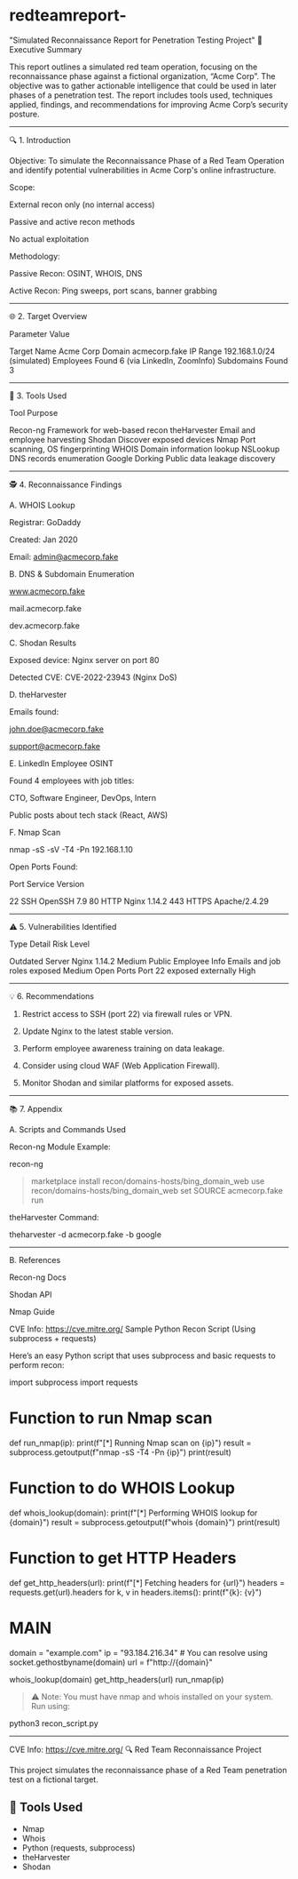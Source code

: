 # redteamreport-
"Simulated Reconnaissance Report for Penetration Testing Project" 
📝 Executive Summary

This report outlines a simulated red team operation, focusing on the reconnaissance phase against a fictional organization, “Acme Corp”. The objective was to gather actionable intelligence that could be used in later phases of a penetration test. The report includes tools used, techniques applied, findings, and recommendations for improving Acme Corp’s security posture.


---

🔍 1. Introduction

Objective:
To simulate the Reconnaissance Phase of a Red Team Operation and identify potential vulnerabilities in Acme Corp's online infrastructure.

Scope:

External recon only (no internal access)

Passive and active recon methods

No actual exploitation


Methodology:

Passive Recon: OSINT, WHOIS, DNS

Active Recon: Ping sweeps, port scans, banner grabbing



---

🌐 2. Target Overview

Parameter	Value

Target Name	Acme Corp
Domain	acmecorp.fake
IP Range	192.168.1.0/24 (simulated)
Employees Found	6 (via LinkedIn, ZoomInfo)
Subdomains Found	3



---

🧰 3. Tools Used

Tool	Purpose

Recon-ng	Framework for web-based recon
theHarvester	Email and employee harvesting
Shodan	Discover exposed devices
Nmap	Port scanning, OS fingerprinting
WHOIS	Domain information lookup
NSLookup	DNS records enumeration
Google Dorking	Public data leakage discovery



---

🕵 4. Reconnaissance Findings

A. WHOIS Lookup

Registrar: GoDaddy

Created: Jan 2020

Email: admin@acmecorp.fake


B. DNS & Subdomain Enumeration

www.acmecorp.fake

mail.acmecorp.fake

dev.acmecorp.fake


C. Shodan Results

Exposed device: Nginx server on port 80

Detected CVE: CVE-2022-23943 (Nginx DoS)


D. theHarvester

Emails found:

john.doe@acmecorp.fake

support@acmecorp.fake



E. LinkedIn Employee OSINT

Found 4 employees with job titles:

CTO, Software Engineer, DevOps, Intern


Public posts about tech stack (React, AWS)


F. Nmap Scan

nmap -sS -sV -T4 -Pn 192.168.1.10

Open Ports Found:

Port	Service	Version

22	SSH	OpenSSH 7.9
80	HTTP	Nginx 1.14.2
443	HTTPS	Apache/2.4.29



---

⚠ 5. Vulnerabilities Identified

Type	Detail	Risk Level

Outdated Server	Nginx 1.14.2	Medium
Public Employee Info	Emails and job roles exposed	Medium
Open Ports	Port 22 exposed externally	High



---

💡 6. Recommendations

1. Restrict access to SSH (port 22) via firewall rules or VPN.


2. Update Nginx to the latest stable version.


3. Perform employee awareness training on data leakage.


4. Consider using cloud WAF (Web Application Firewall).


5. Monitor Shodan and similar platforms for exposed assets.




---

📚 7. Appendix

A. Scripts and Commands Used

Recon-ng Module Example:

recon-ng
> marketplace install recon/domains-hosts/bing_domain_web
> use recon/domains-hosts/bing_domain_web
> set SOURCE acmecorp.fake
> run

theHarvester Command:

theharvester -d acmecorp.fake -b google


---

B. References

Recon-ng Docs

Shodan API

Nmap Guide

CVE Info: https://cve.mitre.org/
 Sample Python Recon Script (Using subprocess + requests)

Here’s an easy Python script that uses subprocess and basic requests to perform recon:

import subprocess
import requests

# Function to run Nmap scan
def run_nmap(ip):
    print(f"[*] Running Nmap scan on {ip}")
    result = subprocess.getoutput(f"nmap -sS -T4 -Pn {ip}")
    print(result)

# Function to do WHOIS Lookup
def whois_lookup(domain):
    print(f"[*] Performing WHOIS lookup for {domain}")
    result = subprocess.getoutput(f"whois {domain}")
    print(result)

# Function to get HTTP Headers
def get_http_headers(url):
    print(f"[*] Fetching headers for {url}")
    headers = requests.get(url).headers
    for k, v in headers.items():
        print(f"{k}: {v}")

# MAIN
domain = "example.com"
ip = "93.184.216.34"  # You can resolve using socket.gethostbyname(domain)
url = f"http://{domain}"

whois_lookup(domain)
get_http_headers(url)
run_nmap(ip)

> ⚠ Note: You must have nmap and whois installed on your system. Run using:



python3 recon_script.py


---


CVE Info: https://cve.mitre.org/ 
 🔍 Red Team Reconnaissance Project

This project simulates the reconnaissance phase of a Red Team penetration test on a fictional target.

## 🧰 Tools Used
- Nmap
- Whois
- Python (requests, subprocess)
- theHarvester
- Shodan
